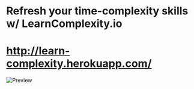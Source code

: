 # Refresh your time-complexity skills w/ LearnComplexity.io
# http://learn-complexity.herokuapp.com/
<img src="https://i.imgur.com/qnhZUyJ.png" alt="Preview"/>
